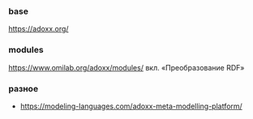### base
https://adoxx.org/

### modules
https://www.omilab.org/adoxx/modules/ вкл. «Преобразование RDF»

### разное
- https://modeling-languages.com/adoxx-meta-modelling-platform/
